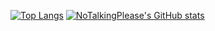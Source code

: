 [![Top Langs](https://github-readme-stats.vercel.app/api/top-langs/?username=NoTalkingPlease&theme=transparent)](https://github.com/anuraghazra/github-readme-stats)
[![NoTalkingPlease's GitHub stats](https://github-readme-stats.vercel.app/api?username=NoTalkingPlease&theme=transparent)](https://github.com/anuraghazra/github-readme-stats) 
